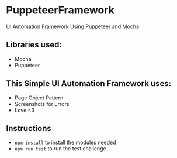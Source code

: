# PuppeteerFramework
UI Automation Framework Using Puppeteer and Mocha

## Libraries used:
  - Mocha
  - Puppeteer
  
## This Simple UI Automation Framework uses:
  - Page Object Pattern
  - Screenshots for Errors
  - Love <3

## Instructions
  - `npm install` to install the modules needed
  - `npm run test` to run the test challenge
